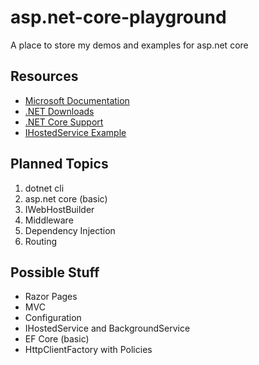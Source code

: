 # asp.net-core-playground
A place to store my demos and examples for asp.net core

## Resources

- [Microsoft Documentation](https://docs.microsoft.com/en-us/)
- [.NET Downloads](https://www.microsoft.com/net/download)
- [.NET Core Support](https://www.microsoft.com/net/support/policy)
- [IHostedService Example](https://docs.microsoft.com/en-us/dotnet/standard/microservices-architecture/multi-container-microservice-net-applications/background-tasks-with-ihostedservice)

## Planned Topics

1. dotnet cli
2. asp.net core (basic)
3. IWebHostBuilder
4. Middleware
5. Dependency Injection
6. Routing

## Possible Stuff

- Razor Pages
- MVC
- Configuration
- IHostedService and BackgroundService
- EF Core (basic)
- HttpClientFactory with Policies
